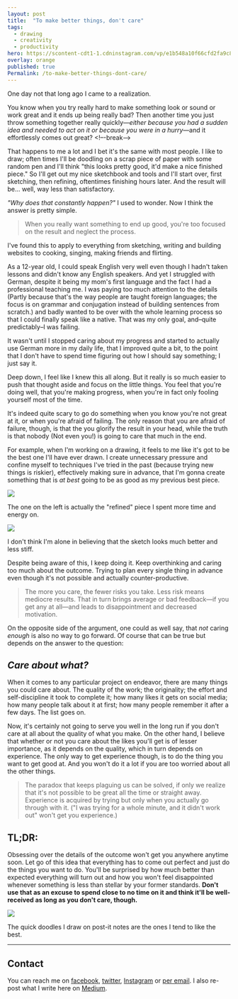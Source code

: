 ```yaml
---
layout: post
title:  "To make better things, don't care"
tags:
  - drawing
  - creativity
  - productivity
hero: https://scontent-cdt1-1.cdninstagram.com/vp/e1b548a10f66cfd2fa9c85972948a840/5C5FC664/t51.2885-15/e35/40360541_163321974551826_8206455874885287610_n.jpg
overlay: orange
published: true
Permalink: /to-make-better-things-dont-care/
---
```


One day not that long ago I came to a realization.

You know when you try really hard to make something look or sound or work great and it ends up being really bad? Then another time you just throw something together really quickly—*either because you had a sudden idea and needed to act on it or because you were in a hurry*—and it effortlessly comes out great? <!–-break-–> 

That happens to me a lot and I bet it's the same with most people. I like to draw; often times I'll be doodling on a scrap piece of paper with some random pen and I'll think "this looks pretty good, it'd make a nice finished piece." So I'll get out my nice sketchbook and tools and I'll start over, first sketching, then refining, oftentimes finishing hours later. And the result will be... well, way less than satisfactory.

*"Why does that constantly happen?"* I used to wonder. Now I think the answer is pretty simple.

> When you really want something to end up good, you're too focused on the result and neglect the process.

I've found this to apply to everything from sketching, writing and building websites to cooking, singing, making friends and flirting. 

As a 12-year old, I could speak English very well even though I hadn't taken lessons and didn't know any English speakers. And yet I struggled with German, despite it being my mom's first language and the fact I had a professional teaching me. I was paying too much attention to the details (Partly because that's the way people are taught foreign languages; the focus is on grammar and conjugation instead of building sentences from scratch.) and badly wanted to be over with the whole learning process so that I could finally speak like a native. That was my only goal, and–quite predictably–I was failing. 

It wasn't until I stopped caring about my progress and started to actually use German more in my daily life, that I improved quite a bit, to the point that I don't have to spend time figuring out how I should say something; I just say it. 

Deep down, I feel like I knew this all along. But it really is so much easier to push that thought aside and focus on the little things. You feel that you're doing well, that you're making progress, when you're in fact only fooling yourself most of the time. 

It's indeed quite scary to go do something when you know you're not great at it, or when you're afraid of failing. The only reason that you are afraid of failure, though, is that the you glorify the result in your head, while the truth is that nobody (Not even you!) is going to care that much in the end. 

For example, when I'm working on a drawing, it feels to me like it's got to be the best one I'll have ever drawn. I create unnecessary pressure and confine myself to techniques I've tried in the past (because trying new things is riskier), effectively making sure in advance, that I'm gonna create something that is *at best* going to be as good as my previous best piece.

![](https://scontent-cdt1-1.cdninstagram.com/vp/5fe5bdf9e8450cbba169a27d0ec94a80/5C41FF31/t51.2885-15/e35/22710678_1692362727462828_2984648180731215872_n.jpg)

The one on the left is actually the "refined" piece I spent more time and energy on.

![](https://scontent-cdt1-1.cdninstagram.com/vp/2febfa0c1ff77246877cd9d75e017155/5C4A5622/t51.2885-15/e35/22709015_1693816470674527_8315685674426564608_n.jpg)

I don't think I'm alone in believing that the sketch looks much better and less stiff.

Despite being aware of this, I keep doing it. Keep overthinking and caring too much about the outcome. Trying to plan every single thing in advance even though it's not possible and actually counter-productive. 

> The more you care, the fewer risks you take. Less risk means mediocre results. That in turn brings average or bad feedback—if you get any at all—and leads to disappointment and decreased motivation.

On the opposite side of the argument, one could as well say, that *not* caring *enough* is also no way to go forward. Of course that can be true but depends on the answer to the question:

## *C**are about what?***

When it comes to any particular project on endeavor, there are many things you could care about. The quality of the work; the originality; the effort and self-discipline it took to complete it; how many likes it gets on social media; how many people talk about it at first; how many people remember it after a few days. The list goes on. 

Now, it's certainly not going to serve you well in the long run if you don't care at all about the quality of what you make. On the other hand, I believe that whether or not you care about the likes you'll get is of lesser importance, as it depends on the quality, which in turn depends on experience. The only way to get experience though, is to do the thing you want to get good at. And you won't do it a lot if you are too worried about all the other things. 

> The paradox that keeps plaguing us can be solved, if only we realize that it's not possible to be great all the time or straight away. Experience is acquired by trying but only when you actually go through with it. ("I was trying for a whole minute, and it didn't work out" won't get you experience.)

## TL;DR:

Obsessing over the details of the outcome won't get you anywhere anytime soon. Let go of this idea that everything has to come out perfect and just do the things you want to do. You'll be surprised by how much better than expected everything will turn out and how you won't feel disappointed whenever something is less than stellar by your former standards. **Don't use that as an excuse to spend close to no time on it and think it'll be well-received as long as you don't care, though.**

![](https://scontent-cdt1-1.cdninstagram.com/vp/e1b548a10f66cfd2fa9c85972948a840/5C5FC664/t51.2885-15/e35/40360541_163321974551826_8206455874885287610_n.jpg)

The quick doodles I draw on post-it notes are the ones I tend to like the best.

---

## Contact

You can reach me on [facebook](https://www.facebook.com/profile.php?id=100009675514405&ref=br_rs), [twitter](https://twitter.com/that__anna), [Instagram](https://www.instagram.com/brechdaslicht/) or [per email](mailto:anna.filou@outlook.com). I also re-post what I write here on [Medium](https://medium.com/@anna.filou).
